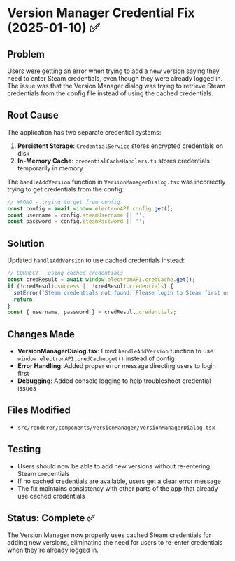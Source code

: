 # Version Manager Credential Fix (2025-01-10) ✅

## Problem
Users were getting an error when trying to add a new version saying they need to enter Steam credentials, even though they were already logged in. The issue was that the Version Manager dialog was trying to retrieve Steam credentials from the config file instead of using the cached credentials.

## Root Cause
The application has two separate credential systems:
1. **Persistent Storage**: `CredentialService` stores encrypted credentials on disk
2. **In-Memory Cache**: `credentialCacheHandlers.ts` stores credentials temporarily in memory

The `handleAddVersion` function in `VersionManagerDialog.tsx` was incorrectly trying to get credentials from the config:
```typescript
// WRONG - trying to get from config
const config = await window.electronAPI.config.get();
const username = config.steamUsername || '';
const password = config.steamPassword || '';
```

## Solution
Updated `handleAddVersion` to use cached credentials instead:
```typescript
// CORRECT - using cached credentials
const credResult = await window.electronAPI.credCache.get();
if (!credResult.success || !credResult.credentials) {
  setError('Steam credentials not found. Please login to Steam first or use the Steam login section to authenticate.');
  return;
}
const { username, password } = credResult.credentials;
```

## Changes Made
- **VersionManagerDialog.tsx**: Fixed `handleAddVersion` function to use `window.electronAPI.credCache.get()` instead of config
- **Error Handling**: Added proper error message directing users to login first
- **Debugging**: Added console logging to help troubleshoot credential issues

## Files Modified
- `src/renderer/components/VersionManager/VersionManagerDialog.tsx`

## Testing
- Users should now be able to add new versions without re-entering Steam credentials
- If no cached credentials are available, users get a clear error message
- The fix maintains consistency with other parts of the app that already use cached credentials

## Status: Complete ✅
The Version Manager now properly uses cached Steam credentials for adding new versions, eliminating the need for users to re-enter credentials when they're already logged in.
